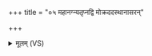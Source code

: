 +++
title = "०५ महानग्न्यतृप्नद्वि मोक्रददस्थानासरन्"

+++
<details><summary>मूलम् (VS)</summary>

म॑हान॒ग्न्य᳡तृप्नद्वि॒ मोक्र॑द॒दस्था॑नासरन्।  
शक्ति॑का॒नना॑ स्वच॒मश॑कं सक्तु॒ पद्य॑म् ॥
</details>